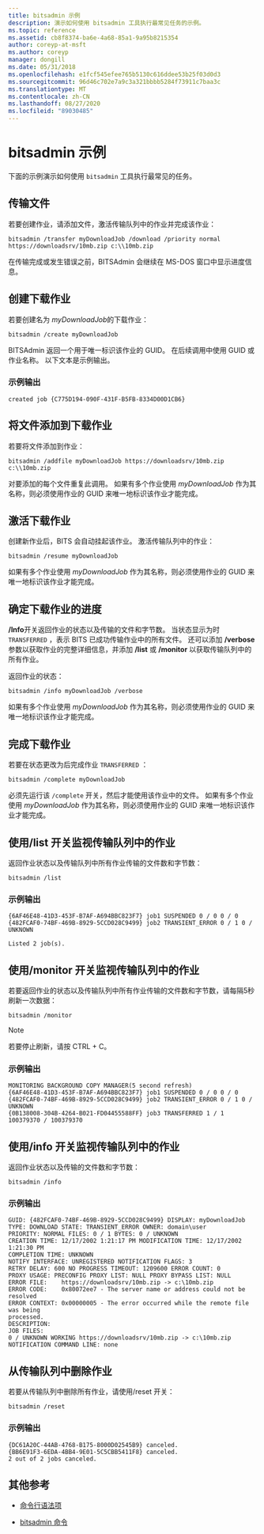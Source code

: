 ```yaml
---
title: bitsadmin 示例
description: 演示如何使用 bitsadmin 工具执行最常见任务的示例。
ms.topic: reference
ms.assetid: cb8f8374-ba6e-4a68-85a1-9a95b8215354
author: coreyp-at-msft
ms.author: coreyp
manager: dongill
ms.date: 05/31/2018
ms.openlocfilehash: e1fcf545efee765b5130c616ddee53b25f03d0d3
ms.sourcegitcommit: 96d46c702e7a9c3a321bbbb5284f73911c7baa3c
ms.translationtype: MT
ms.contentlocale: zh-CN
ms.lasthandoff: 08/27/2020
ms.locfileid: "89030485"
---
```

# <a name="bitsadmin-examples"></a>bitsadmin 示例

下面的示例演示如何使用 `bitsadmin` 工具执行最常见的任务。

## <a name="transfer-a-file"></a>传输文件

若要创建作业，请添加文件，激活传输队列中的作业并完成该作业：

`bitsadmin /transfer myDownloadJob /download /priority normal https://downloadsrv/10mb.zip c:\\10mb.zip`

在传输完成或发生错误之前，BITSAdmin 会继续在 MS-DOS 窗口中显示进度信息。

## <a name="create-a-download-job"></a>创建下载作业

若要创建名为 *myDownloadJob*的下载作业：

```
bitsadmin /create myDownloadJob
```

BITSAdmin 返回一个用于唯一标识该作业的 GUID。 在后续调用中使用 GUID 或作业名称。 以下文本是示例输出。

### <a name="sample-output"></a>示例输出

`created job {C775D194-090F-431F-B5FB-8334D00D1CB6}`

## <a name="add-files-to-the-download-job"></a>将文件添加到下载作业

若要将文件添加到作业：

```
bitsadmin /addfile myDownloadJob https://downloadsrv/10mb.zip c:\\10mb.zip
```

对要添加的每个文件重复此调用。 如果有多个作业使用 *myDownloadJob* 作为其名称，则必须使用作业的 GUID 来唯一地标识该作业才能完成。

## <a name="activate-the-download-job"></a>激活下载作业

创建新作业后，BITS 会自动挂起该作业。 激活传输队列中的作业：

```
bitsadmin /resume myDownloadJob
```

如果有多个作业使用 *myDownloadJob* 作为其名称，则必须使用作业的 GUID 来唯一地标识该作业才能完成。

## <a name="determine-the-progress-of-the-download-job"></a>确定下载作业的进度

**/Info**开关返回作业的状态以及传输的文件和字节数。 当状态显示为时 `TRANSFERRED` ，表示 BITS 已成功传输作业中的所有文件。 还可以添加 **/verbose** 参数以获取作业的完整详细信息，并添加 **/list** 或 **/monitor** 以获取传输队列中的所有作业。

返回作业的状态：

```
bitsadmin /info myDownloadJob /verbose
```

如果有多个作业使用 *myDownloadJob* 作为其名称，则必须使用作业的 GUID 来唯一地标识该作业才能完成。

## <a name="complete-the-download-job"></a>完成下载作业

若要在状态更改为后完成作业 `TRANSFERRED` ：

```
bitsadmin /complete myDownloadJob
```

必须先运行该 `/complete` 开关，然后才能使用该作业中的文件。 如果有多个作业使用 *myDownloadJob* 作为其名称，则必须使用作业的 GUID 来唯一地标识该作业才能完成。

## <a name="monitor-jobs-in-the-transfer-queue-using-the-list-switch"></a>使用/list 开关监视传输队列中的作业

返回作业状态以及传输队列中所有作业传输的文件数和字节数：

```
bitsadmin /list
```

### <a name="sample-output"></a>示例输出

```
{6AF46E48-41D3-453F-B7AF-A694BBC823F7} job1 SUSPENDED 0 / 0 0 / 0
{482FCAF0-74BF-469B-8929-5CCD028C9499} job2 TRANSIENT_ERROR 0 / 1 0 / UNKNOWN

Listed 2 job(s).
```

## <a name="monitor-jobs-in-the-transfer-queue-using-the-monitor-switch"></a>使用/monitor 开关监视传输队列中的作业

若要返回作业的状态以及传输队列中所有作业传输的文件数和字节数，请每隔5秒刷新一次数据：

```
bitsadmin /monitor
```

> [!NOTE]
> 若要停止刷新，请按 CTRL + C。

### <a name="sample-output"></a>示例输出

```
MONITORING BACKGROUND COPY MANAGER(5 second refresh)
{6AF46E48-41D3-453F-B7AF-A694BBC823F7} job1 SUSPENDED 0 / 0 0 / 0
{482FCAF0-74BF-469B-8929-5CCD028C9499} job2 TRANSIENT_ERROR 0 / 1 0 / UNKNOWN
{0B138008-304B-4264-B021-FD04455588FF} job3 TRANSFERRED 1 / 1 100379370 / 100379370
```

## <a name="monitor-jobs-in-the-transfer-queue-using-the-info-switch"></a>使用/info 开关监视传输队列中的作业

返回作业状态以及传输的文件数和字节数：

```
bitsadmin /info
```

### <a name="sample-output"></a>示例输出

```
GUID: {482FCAF0-74BF-469B-8929-5CCD028C9499} DISPLAY: myDownloadJob
TYPE: DOWNLOAD STATE: TRANSIENT_ERROR OWNER: domain\user
PRIORITY: NORMAL FILES: 0 / 1 BYTES: 0 / UNKNOWN
CREATION TIME: 12/17/2002 1:21:17 PM MODIFICATION TIME: 12/17/2002 1:21:30 PM
COMPLETION TIME: UNKNOWN
NOTIFY INTERFACE: UNREGISTERED NOTIFICATION FLAGS: 3
RETRY DELAY: 600 NO PROGRESS TIMEOUT: 1209600 ERROR COUNT: 0
PROXY USAGE: PRECONFIG PROXY LIST: NULL PROXY BYPASS LIST: NULL
ERROR FILE:    https://downloadsrv/10mb.zip -> c:\10mb.zip
ERROR CODE:    0x80072ee7 - The server name or address could not be resolved
ERROR CONTEXT: 0x00000005 - The error occurred while the remote file was being
processed.
DESCRIPTION:
JOB FILES:
0 / UNKNOWN WORKING https://downloadsrv/10mb.zip -> c:\10mb.zip
NOTIFICATION COMMAND LINE: none
```

## <a name="delete-jobs-from-the-transfer-queue"></a>从传输队列中删除作业

若要从传输队列中删除所有作业，请使用/reset 开关：

```
bitsadmin /reset
```

### <a name="sample-output"></a>示例输出

```
{DC61A20C-44AB-4768-B175-8000D02545B9} canceled.
{BB6E91F3-6EDA-4BB4-9E01-5C5CBB5411F8} canceled.
2 out of 2 jobs canceled.
```

## <a name="additional-references"></a>其他参考

- [命令行语法项](command-line-syntax-key.md)

- [bitsadmin 命令](bitsadmin.md)
